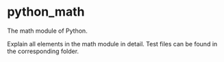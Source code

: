 # python_math
The math module of Python.

Explain all elements in the math module in detail. Test files can be found in the corresponding folder.
